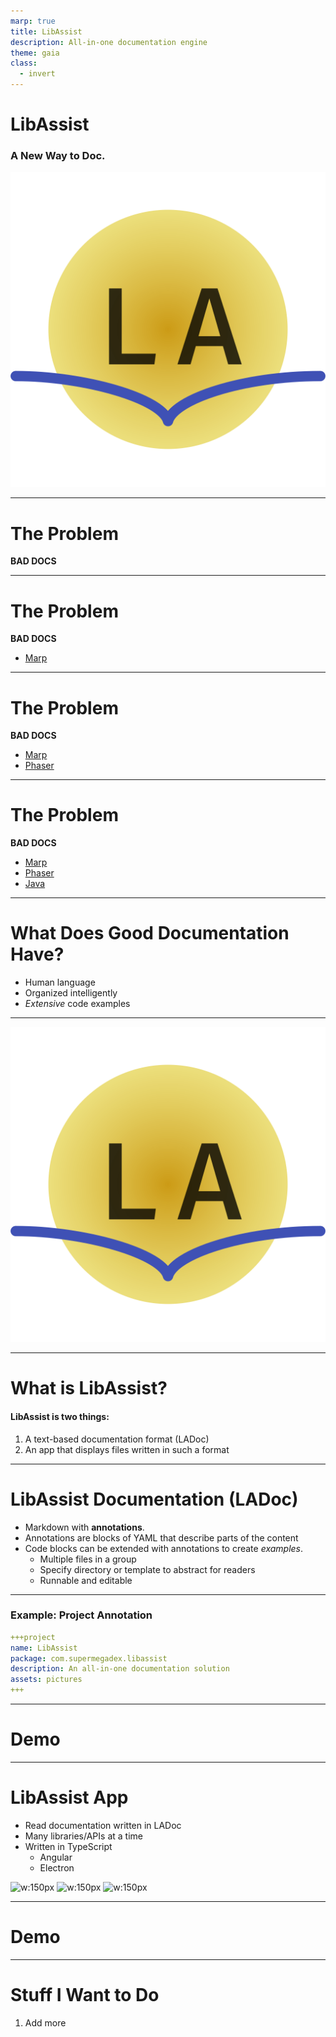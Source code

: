 ```yaml
---
marp: true
title: LibAssist
description: All-in-one documentation engine
theme: gaia
class:
  - invert
---
```


<!-- _class: - lead -->
# LibAssist
### A New Way to Doc.

![bg right 50%](https://github.com/Supermegadex/libassist-client/raw/master/assets/logo.png)

---
<!-- paginate: true -->

# The Problem

**BAD DOCS**

---

# The Problem

**BAD DOCS**

* [Marp](https://marpit.marp.app/)

---

# The Problem

**BAD DOCS**

* [Marp](https://marpit.marp.app/)
* [Phaser](https://photonstorm.github.io/phaser3-docs/index.html)

---

# The Problem

**BAD DOCS**

* [Marp](https://marpit.marp.app/)
* [Phaser](https://photonstorm.github.io/phaser3-docs/index.html)
* [Java](https://docs.oracle.com/javase/7/docs/api/)

---

# What Does Good Documentation Have?
* Human language
* Organized intelligently
* *Extensive* code examples

---

<!-- _class: - lead -->
![bg 30%](https://github.com/Supermegadex/libassist-client/raw/master/assets/logo.png)

---

# What is LibAssist?
#### LibAssist is two things:

1. A text-based documentation format (LADoc)
2. An app that displays files written in such a format

---

# LibAssist Documentation (LADoc)

* Markdown with **annotations**.
* Annotations are blocks of YAML that describe parts of the content
* Code blocks can be extended with annotations to create *examples*.
  * Multiple files in a group
  * Specify directory or template to abstract for readers
  * Runnable and editable

---

### Example: Project Annotation

```yaml
+++project
name: LibAssist
package: com.supermegadex.libassist
description: An all-in-one documentation solution
assets: pictures
+++
```

---

<!-- _class: - lead - invert -->
# Demo

---

# LibAssist App

* Read documentation written in LADoc
* Many libraries/APIs at a time
* Written in TypeScript
  * Angular
  * Electron

![w:150px](https://raw.githubusercontent.com/remojansen/logo.ts/master/ts.png) ![w:150px](https://avatars3.githubusercontent.com/u/13409222?s=200&v=4) ![w:150px](https://angular.io/assets/images/logos/angular/angular.svg)


---

<!-- _class: - lead - invert -->
# Demo

---

# Stuff I Want to Do

1. Add more
